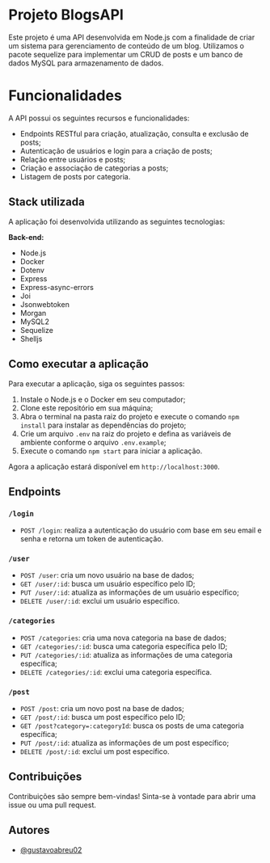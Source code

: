 # Projeto BlogsAPI 

Este projeto é uma API desenvolvida em Node.js com a finalidade de criar um sistema para gerenciamento de conteúdo de um blog. Utilizamos o pacote sequelize para implementar um CRUD de posts e um banco de dados MySQL para armazenamento de dados. 

# Funcionalidades

A API possui os seguintes recursos e funcionalidades:

- Endpoints RESTful para criação, atualização, consulta e exclusão de posts;
- Autenticação de usuários e login para a criação de posts;
- Relação entre usuários e posts;
- Criação e associação de categorias a posts;
- Listagem de posts por categoria.

## Stack utilizada

A aplicação foi desenvolvida utilizando as seguintes tecnologias:

**Back-end:**

- Node.js
- Docker
- Dotenv
- Express
- Express-async-errors
- Joi
- Jsonwebtoken
- Morgan
- MySQL2
- Sequelize
- Shelljs

## Como executar a aplicação

Para executar a aplicação, siga os seguintes passos:

1. Instale o Node.js e o Docker em seu computador;
2. Clone este repositório em sua máquina;
3. Abra o terminal na pasta raiz do projeto e execute o comando `npm install` para instalar as dependências do projeto;
4. Crie um arquivo `.env` na raiz do projeto e defina as variáveis de ambiente conforme o arquivo `.env.example`;
5. Execute o comando `npm start` para iniciar a aplicação.

Agora a aplicação estará disponível em `http://localhost:3000`. 

## Endpoints

### `/login`

- `POST /login`: realiza a autenticação do usuário com base em seu email e senha e retorna um token de autenticação.

### `/user`

- `POST /user`: cria um novo usuário na base de dados;
- `GET /user/:id`: busca um usuário específico pelo ID;
- `PUT /user/:id`: atualiza as informações de um usuário específico;
- `DELETE /user/:id`: exclui um usuário específico.

### `/categories`

- `POST /categories`: cria uma nova categoria na base de dados;
- `GET /categories/:id`: busca uma categoria específica pelo ID;
- `PUT /categories/:id`: atualiza as informações de uma categoria específica;
- `DELETE /categories/:id`: exclui uma categoria específica.

### `/post`

- `POST /post`: cria um novo post na base de dados;
- `GET /post/:id`: busca um post específico pelo ID;
- `GET /post?category=:categoryId`: busca os posts de uma categoria específica;
- `PUT /post/:id`: atualiza as informações de um post específico;
- `DELETE /post/:id`: exclui um post específico.

## Contribuições

Contribuições são sempre bem-vindas! Sinta-se à vontade para abrir uma issue ou uma pull request.

## Autores

- [@gustavoabreu02](https://www.github.com/gustavoabreu02)
